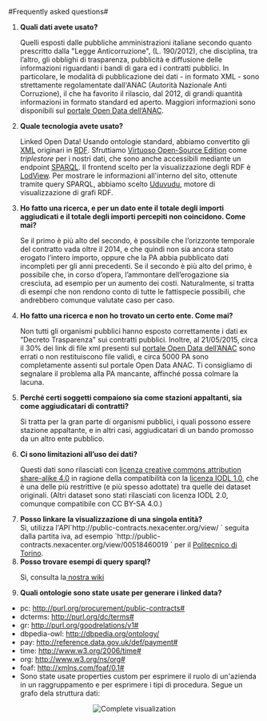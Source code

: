 #Frequently asked questions#

<ol type="1">

<li><b>Quali dati avete usato?</b></li>
<p>Quelli esposti dalle pubbliche amministrazioni italiane secondo quanto prescritto dalla "Legge Anticorruzione", (L. 190/2012), che disciplina, tra l’altro, gli obblighi di trasparenza, pubblicità e diffusione delle informazioni riguardanti i bandi di gara ed i contratti pubblici. In particolare, le modalità di pubblicazione dei dati - in formato XML - sono strettamente regolamentate dall'ANAC (Autorità Nazionale Anti Corruzione), il che ha favorito il rilascio, dal 2012, di grandi quantità informazioni in formato standard ed aperto. Maggiori informazioni sono disponibili sul <a href="http://dati.anticorruzione.it/L190.html">portale Open Data dell’ANAC</a>.</p>

<li><b>Quale tecnologia avete usato?</b></li>
<p>Linked Open Data! Usando ontologie standard, abbiamo convertito gli <a href="http://it.wikipedia.org/wiki/XML">XML</a> originari in <a href="http://it.wikipedia.org/wiki/Resource_Description_Framework">RDF</a>. Sfruttiamo <a href="https://github.com/openlink/virtuoso-opensource">Virtuoso Open-Source Edition</a> come <i>triplestore</i> per i nostri dati, che sono anche accessibili mediante un endpoint <a href="http://it.wikipedia.org/wiki/SPARQL">SPARQL</a>. Il frontend scelto per la visualizzazione degli RDF è <a href="http://lodview.it/">LodView</a>. Per mostrare le informazioni all'interno del sito, ottenute tramite query SPARQL, abbiamo scelto <a href="https://github.com/uduvudu/uduvudu">Uduvudu</a>, motore di visualizzazione di grafi RDF.</p>

<li><b>Ho fatto una ricerca, e per un dato ente il totale degli importi aggiudicati e il totale degli importi percepiti non coincidono. Come mai?</b></li>
<p>Se il primo è più alto del secondo, è possibile che l’orizzonte temporale del contratto vada oltre il 2014, e che quindi non sia ancora stato erogato l’intero importo, oppure che la PA abbia pubblicato dati incompleti per gli anni precedenti. Se il secondo è più alto del primo, è possibile che, in corso d’opera, l’ammontare dell’erogazione sia cresciuta, ad esempio per un aumento dei costi. Naturalmente, si tratta di esempi che non rendono conto di tutte le fattispecie possibili, che andrebbero comunque valutate caso per caso.</p>

<li><b>Ho fatto una ricerca e non ho trovato un certo ente. Come mai?</b></li>
<p>Non tutti gli organismi pubblici hanno esposto correttamente i dati ex “Decreto Trasparenza" sui contratti pubblici. Inoltre, al 21/05/2015, circa il 30% dei link di file xml presenti sul <a href="http://dati.anticorruzione.it/L190.html">portale Open Data dell’ANAC</a> sono errati o non restituiscono file validi, e circa 5000 PA sono completamente assenti sul  portale Open Data ANAC. Ti consigliamo di segnalare il problema alla PA mancante, affinché possa colmare la lacuna.</p>

<li><b>Perché certi soggetti compaiono sia come stazioni appaltanti, sia come aggiudicatari di contratti?</b></li>
<p>Si tratta per la gran parte di organismi pubblici, i quali possono essere stazione appaltante, e in altri casi, aggiudicatari di un bando promosso da un altro ente pubblico.</p>

<li><b>Ci sono limitazioni all’uso dei dati?</b></li>
<p>Questi dati sono rilasciati con <a href="https://creativecommons.org/licenses/by-sa/4.0/deed.it">licenza creative commons attribution share-alike 4.0</a> in ragione della compatibilità con la <a href="https://it.wikipedia.org/wiki/Italian_Open_Data_License">licenza IODL 1.0</a>, che è una delle più restrittive (e più spesso adottate) tra quelle dei dataset originali. (Altri dataset sono stati rilasciati con licenza IODL 2.0, comunque compatibile con CC BY-SA 4.0.)</p>

<li><b>Posso linkare la visualizzazione di una singola entità?</b></li>
Sì, utilizza l'API`http://public-contracts.nexacenter.org/view/ ` seguita dalla partita iva, ad esempio `http://public-contracts.nexacenter.org/view/00518460019 ` per il <a href="http://public-contracts.nexacenter.org/view/00518460019 ">Politecnico di Torino</a>.

<li><b>Posso trovare esempi di query sparql?</b></li>
<p>Sì, consulta la<a href="https://github.com/nexacenter/public-contracts/wiki/SPARQL-queries-examples"> nostra wiki</a> </p>

<li><b>Quali ontologie sono state usate per generare i linked data?</b></li>
</ol>

* pc:         http://purl.org/procurement/public-contracts# 
* dcterms:     http://purl.org/dc/terms#
* gr:         http://purl.org/goodrelations/v1#
* dbpedia-owl:    http://dbpedia.org/ontology/
* pay:         http://reference.data.gov.uk/def/payment#
* time:        http://www.w3.org/2006/time#
* org:        http://www.w3.org/ns/org#
* foaf:        http://xmlns.com/foaf/0.1#
* Sono state usate properties custom per esprimere il ruolo di un'azienda in un raggruppamento e per esprimere i tipi di procedura. Segue un grafo dela struttura dati: 



<p align="center"><img src="https://cloud.githubusercontent.com/assets/11498717/7832942/0298f65c-0463-11e5-8af5-62510c838f87.png" alt="Complete visualization" /></p>






